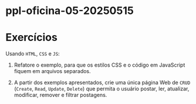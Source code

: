 # ppl-oficina-05-20250515

# Exercícios

Usando `HTML`, `CSS` e `JS`:

1) Refatore o exemplo, para que os estilos CSS e o código em JavaScript fiquem em arquivos separados.

2) A partir dos exemplos apresentados, crie uma única página Web de `CRUD` (`Create`, `Read`, `Update`, `Delete`) que permita o usuário postar, ler, atualizar, modificar, remover e filtrar postagens.
